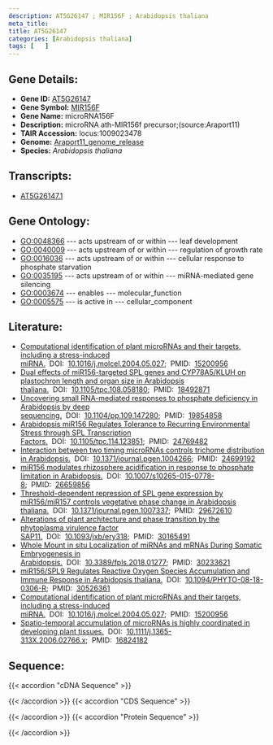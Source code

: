 ```yaml
---
description: AT5G26147 ; MIR156F ; Arabidopsis thaliana
meta_title:
title: AT5G26147
categories: [Arabidopsis thaliana]
tags: [   ]
---
```


## Gene Details:
- **Gene ID:** [AT5G26147](https://www.arabidopsis.org/locus?name=AT5G26147)
- **Gene Symbol:** <u>MIR156F</u>
- **Gene Name:** microRNA156F
- **Description:**   microRNA ath-MIR156f precursor;(source:Araport11)
- **TAIR Accession:** locus:1009023478
- **Genome:** [Araport11_genome_release](https://www.arabidopsis.org/download/list?dir=Genes%2FAraport11_genome_release)
- **Species:** *Arabidopsis thaliana*

## Transcripts:
   -  [AT5G26147.1](https://www.arabidopsis.org/gene?name=AT5G26147.1)
## Gene Ontology:
   - [GO:0048366](https://amigo.geneontology.org/amigo/term/GO:0048366)&nbsp;---&nbsp;acts upstream of or within&nbsp;---&nbsp;leaf development
   - [GO:0040009](https://amigo.geneontology.org/amigo/term/GO:0040009)&nbsp;---&nbsp;acts upstream of or within&nbsp;---&nbsp;regulation of growth rate
   - [GO:0016036](https://amigo.geneontology.org/amigo/term/GO:0016036)&nbsp;---&nbsp;acts upstream of or within&nbsp;---&nbsp;cellular response to phosphate starvation
   - [GO:0035195](https://amigo.geneontology.org/amigo/term/GO:0035195)&nbsp;---&nbsp;acts upstream of or within&nbsp;---&nbsp;miRNA-mediated gene silencing
   - [GO:0003674](https://amigo.geneontology.org/amigo/term/GO:0003674)&nbsp;---&nbsp;enables&nbsp;---&nbsp;molecular_function
   - [GO:0005575](https://amigo.geneontology.org/amigo/term/GO:0005575)&nbsp;---&nbsp;is active in&nbsp;---&nbsp;cellular_component
## Literature:
   - [Computational identification of plant microRNAs and their targets, including a  stress-induced miRNA.](https://www.doi.org/10.1016/j.molcel.2004.05.027)&nbsp;&nbsp;DOI:&nbsp;&nbsp;[10.1016/j.molcel.2004.05.027](https://www.doi.org/10.1016/j.molcel.2004.05.027);&nbsp;&nbsp;PMID:&nbsp;&nbsp;[15200956](https://pubmed.ncbi.nlm.nih.gov/15200956/)
   - [Dual effects of miR156-targeted SPL genes and CYP78A5/KLUH on plastochron length  and organ size in Arabidopsis thaliana.](https://www.doi.org/10.1105/tpc.108.058180)&nbsp;&nbsp;DOI:&nbsp;&nbsp;[10.1105/tpc.108.058180](https://www.doi.org/10.1105/tpc.108.058180);&nbsp;&nbsp;PMID:&nbsp;&nbsp;[18492871](https://pubmed.ncbi.nlm.nih.gov/18492871/)
   - [Uncovering small RNA-mediated responses to phosphate deficiency in Arabidopsis by  deep sequencing.](https://www.doi.org/10.1104/pp.109.147280)&nbsp;&nbsp;DOI:&nbsp;&nbsp;[10.1104/pp.109.147280](https://www.doi.org/10.1104/pp.109.147280);&nbsp;&nbsp;PMID:&nbsp;&nbsp;[19854858](https://pubmed.ncbi.nlm.nih.gov/19854858/)
   - [Arabidopsis miR156 Regulates Tolerance to Recurring Environmental Stress through  SPL Transcription Factors.](https://www.doi.org/10.1105/tpc.114.123851)&nbsp;&nbsp;DOI:&nbsp;&nbsp;[10.1105/tpc.114.123851](https://www.doi.org/10.1105/tpc.114.123851);&nbsp;&nbsp;PMID:&nbsp;&nbsp;[24769482](https://pubmed.ncbi.nlm.nih.gov/24769482/)
   - [Interaction between two timing microRNAs controls trichome distribution in  Arabidopsis.](https://www.doi.org/10.1371/journal.pgen.1004266)&nbsp;&nbsp;DOI:&nbsp;&nbsp;[10.1371/journal.pgen.1004266](https://www.doi.org/10.1371/journal.pgen.1004266);&nbsp;&nbsp;PMID:&nbsp;&nbsp;[24699192](https://pubmed.ncbi.nlm.nih.gov/24699192/)
   - [miR156 modulates rhizosphere acidification in response to phosphate limitation in  Arabidopsis.](https://www.doi.org/10.1007/s10265-015-0778-8)&nbsp;&nbsp;DOI:&nbsp;&nbsp;[10.1007/s10265-015-0778-8](https://www.doi.org/10.1007/s10265-015-0778-8);&nbsp;&nbsp;PMID:&nbsp;&nbsp;[26659856](https://pubmed.ncbi.nlm.nih.gov/26659856/)
   - [Threshold-dependent repression of SPL gene expression by miR156/miR157 controls  vegetative phase change in Arabidopsis thaliana.](https://www.doi.org/10.1371/journal.pgen.1007337)&nbsp;&nbsp;DOI:&nbsp;&nbsp;[10.1371/journal.pgen.1007337](https://www.doi.org/10.1371/journal.pgen.1007337);&nbsp;&nbsp;PMID:&nbsp;&nbsp;[29672610](https://pubmed.ncbi.nlm.nih.gov/29672610/)
   - [Alterations of plant architecture and phase transition by the phytoplasma  virulence factor SAP11.](https://www.doi.org/10.1093/jxb/ery318)&nbsp;&nbsp;DOI:&nbsp;&nbsp;[10.1093/jxb/ery318](https://www.doi.org/10.1093/jxb/ery318);&nbsp;&nbsp;PMID:&nbsp;&nbsp;[30165491](https://pubmed.ncbi.nlm.nih.gov/30165491/)
   - [Whole Mount in situ Localization of miRNAs and mRNAs During Somatic Embryogenesis  in Arabidopsis.](https://www.doi.org/10.3389/fpls.2018.01277)&nbsp;&nbsp;DOI:&nbsp;&nbsp;[10.3389/fpls.2018.01277](https://www.doi.org/10.3389/fpls.2018.01277);&nbsp;&nbsp;PMID:&nbsp;&nbsp;[30233621](https://pubmed.ncbi.nlm.nih.gov/30233621/)
   - [miR156/SPL9 Regulates Reactive Oxygen Species Accumulation and Immune Response in  Arabidopsis thaliana.](https://www.doi.org/10.1094/PHYTO-08-18-0306-R)&nbsp;&nbsp;DOI:&nbsp;&nbsp;[10.1094/PHYTO-08-18-0306-R](https://www.doi.org/10.1094/PHYTO-08-18-0306-R);&nbsp;&nbsp;PMID:&nbsp;&nbsp;[30526361](https://pubmed.ncbi.nlm.nih.gov/30526361/)
   - [Computational identification of plant microRNAs and their targets, including a  stress-induced miRNA.](https://www.doi.org/10.1016/j.molcel.2004.05.027)&nbsp;&nbsp;DOI:&nbsp;&nbsp;[10.1016/j.molcel.2004.05.027](https://www.doi.org/10.1016/j.molcel.2004.05.027);&nbsp;&nbsp;PMID:&nbsp;&nbsp;[15200956](https://pubmed.ncbi.nlm.nih.gov/15200956/)
   - [Spatio-temporal accumulation of microRNAs is highly coordinated in developing  plant tissues.](https://www.doi.org/10.1111/j.1365-313X.2006.02766.x)&nbsp;&nbsp;DOI:&nbsp;&nbsp;[10.1111/j.1365-313X.2006.02766.x](https://www.doi.org/10.1111/j.1365-313X.2006.02766.x);&nbsp;&nbsp;PMID:&nbsp;&nbsp;[16824182](https://pubmed.ncbi.nlm.nih.gov/16824182/)
## Sequence:
{{< accordion "cDNA Sequence" >}}

{{< /accordion >}}
{{< accordion "CDS Sequence" >}}

{{< /accordion >}}
{{< accordion "Protein Sequence" >}}

{{< /accordion >}}

